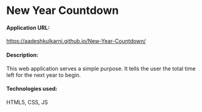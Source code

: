 <h1>New Year Countdown</h1>

<h4>Application URL:</h4> <a href="https://aadeshkulkarni.github.io/New-Year-Countdown/"> https://aadeshkulkarni.github.io/New-Year-Countdown/</a>

<h4>Description:</h4>
<p>This web application serves a simple purpose. It tells the user the total time left for the next year to begin.</p>

<h4>Technologies used:</h4> 
<p>HTML5, CSS, JS</p>


